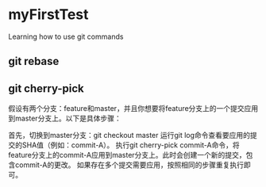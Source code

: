 # myFirstTest

Learning how to use git commands

## git rebase

## git cherry-pick

假设有两个分支：feature和master，并且你想要将feature分支上的一个提交应用到master分支上。以下是具体步骤：

首先，切换到master分支：git checkout master
运行git log命令查看要应用的提交的SHA值（例如：commit-A）。
执行git cherry-pick commit-A命令，将feature分支上的commit-A应用到master分支上。此时会创建一个新的提交，包含commit-A的更改。
如果存在多个提交需要应用，按照相同的步骤重复执行即可。
